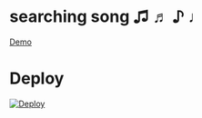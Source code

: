 # searching song ♫ ♬ ♪ ♩

[Demo](https://demo-songlist.herokuapp.com/)

# Deploy

[![Deploy](https://www.herokucdn.com/deploy/button.svg)](https://www.heroku.com/deploy/?template=https://github.com/akiicat/leggy)
